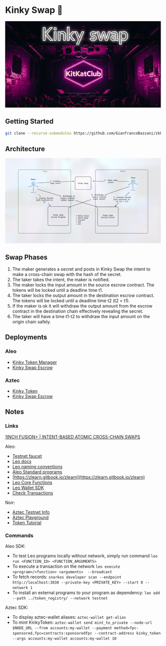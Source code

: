 # Kinky Swap 🔐

![Kinky Swap Banner](./img/github-banner.png)

## Getting Started

```bash
git clone --recurse-submodules https://github.com/GianfrancoBazzani/zkHack-Berlin-Kinky-Swap
```

## Architecture
![Architecture Schema](./img/kiky-swap-schema.png)

## Swap Phases
1. The maker generates a secret and posts in Kinky Swap the intent to make a cross-chain swap with the hash of the secret.
2. The taker takes the intent, the maker is notified. 
3. The maker locks the input amount in the source escrow contract. The tokens will be locked until a deadline time t1.
5. The taker locks the output amount in the destination escrow contract. The tokens will be locked until a deadline time t2 (t2 < t1).
6. If the maker is ok it will withdraw the output amount from the escrow contract in the destination chain effectively revealing the secret.
7. The taker will have a time t1-t2 to withdraw the input amount on the origin chain safely.


## Deployments

### Aleo 

   - [Kinky Token Manager](https://testnet.aleoscan.io/program?id=kinky_token.aleo)
   - [Kinky Swap Escrow](https://testnet.aleoscan.io/program?id=kinky_swap_escrow_v0.aleo)

### Aztec
   - [Kinky Token](https://aztecexplorer.xyz/address/0x29fe8914d01c5360cb747d02e70a47f0039d0cfbd736b691d7de582bee2f7547)
   - [Kinky Swap Escrow](https://aztecexplorer.xyz/address/0x1951a69527f1b83ee989c9620cc55b9b38d92f9d300995ff5e15a9bfe2912192#bytecode)

## Notes

### Links

[1INCH FUSION+ | INTENT-BASED ATOMIC CROSS-CHAIN SWAPS](https://1inch.io/assets/1inch-fusion-plus.pdf)

Aleo:
   - [Testnet faucet](https://discord.com/channels/913160862670397510/1202322326230937640)
   - [Leo docs](https://docs.leo-lang.org/leo)
   - [Leo naming conventions](https://developer.aleo.org/guides/leo/leo_best_practices)
   - [Aleo Standard programs](https://github.com/demox-labs/aleo-standard-programs/tree/main)
   - [https://zlearn.gitbook.io/zlearn](https://zlearn.gitbook.io/zlearn)
   - [Leo Core Functions](https://zlearn.gitbook.io/zlearn/introduction-to-leo/3.7-operators#core-functions)
   - [Leo Wallet SDK](https://docs.leo.app/aleo-wallet-adapter)
   - [Check Transactions](https://docs.explorer.provable.com/docs/api-reference/28l42jqxvwhs7-get-confirmation-status-of-transaction)

Noir:
   - [Aztec Testnet Info](https://docs.aztec.network/try_testnet)
   - [Aztec Playground](https://play.aztec.network/latest/)
   - [Token Tutorial](https://docs.aztec.network/developers/guides/getting_started_on_testnet)

### Commands

Aleo SDK:
   - To test Leo programs locally without network, simply run command `leo run <FUNCTION_ID> <FUNCTION_ARGUMENTS>` 
   - To execute a transaction on the network `leo execute <program>/<function> <arguments>  --broadcast`
   - To fetch records: `snarkos developer scan --endpoint http://localhost:3030 --private-key <PRIVATE_KEY> --start 0 --network 1`
  - To install an external programs to your program as dependency:  `leo add --path ../token_registry/ --network testnet`

Aztec SDK:
 - To display aztec-wallet aliases: `aztec-wallet get-alias`
 - To mint KinkyToken: `aztec-wallet send mint_to_private --node-url $NODE_URL --from accounts:my-wallet --payment method=fpc-sponsored,fpc=contracts:sponsoredfpc --contract-address kinky_token  --args accounts:my-wallet accounts:my-wallet 10`